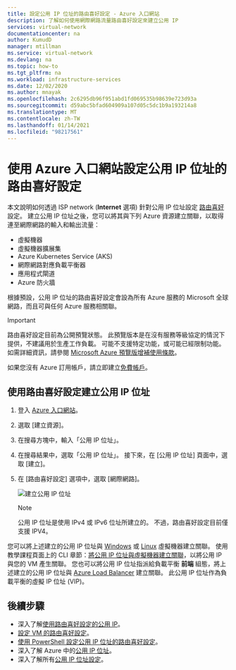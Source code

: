 ```yaml
---
title: 設定公用 IP 位址的路由喜好設定 - Azure 入口網站
description: 了解如何使用網際網路流量路由喜好設定來建立公用 IP
services: virtual-network
documentationcenter: na
author: KumudD
manager: mtillman
ms.service: virtual-network
ms.devlang: na
ms.topic: how-to
ms.tgt_pltfrm: na
ms.workload: infrastructure-services
ms.date: 12/02/2020
ms.author: mnayak
ms.openlocfilehash: 2c6295db96f951abd1fd069535b98639e723d93a
ms.sourcegitcommit: d59abc5bfad604909a107d05c5dc1b9a193214a8
ms.translationtype: MT
ms.contentlocale: zh-TW
ms.lasthandoff: 01/14/2021
ms.locfileid: "98217561"
---
```

# <a name="configure-routing-preference-for-a-public-ip-address-using-the-azure-portal"></a>使用 Azure 入口網站設定公用 IP 位址的路由喜好設定

本文說明如何透過 ISP network (**Internet** 選項) 針對公用 IP 位址設定 [路由喜好](./routing-preference-overview.md)設定。 建立公用 IP 位址之後，您可以將其與下列 Azure 資源建立關聯，以取得連至網際網路的輸入和輸出流量：

* 虛擬機器
* 虛擬機器擴展集
* Azure Kubernetes Service (AKS)
* 網際網路對應負載平衡器
* 應用程式閘道
* Azure 防火牆

根據預設，公用 IP 位址的路由喜好設定會設為所有 Azure 服務的 Microsoft 全球網路，而且可與任何 Azure 服務相關聯。

> [!IMPORTANT]
> 路由喜好設定目前為公開預覽狀態。
> 此預覽版本是在沒有服務等級協定的情況下提供，不建議用於生產工作負載。 可能不支援特定功能，或可能已經限制功能。 如需詳細資訊，請參閱 [Microsoft Azure 預覽版增補使用條款](https://azure.microsoft.com/support/legal/preview-supplemental-terms/)。

如果您沒有 Azure 訂用帳戶，請立即建立[免費帳戶](https://azure.microsoft.com/free/?WT.mc_id=A261C142F)。

## <a name="create-a-public-ip-address-with-a-routing-preference"></a>使用路由喜好設定建立公用 IP 位址
1. 登入 [Azure 入口網站](https://preview.portal.azure.com/)。
2. 選取 [建立資源]。 
3. 在搜尋方塊中，輸入「公用 IP 位址」。
3. 在搜尋結果中，選取「公用 IP 位址」。 接下來，在 [公用 IP 位址] 頁面中，選取 [建立]。
3. 在 [路由喜好設定] 選項中，選取 [網際網路]。

      ![建立公用 IP 位址](./media/routing-preference-portal/pip-new.png)

    > [!NOTE]
    > 公用 IP 位址是使用 IPv4 或 IPv6 位址所建立的。 不過，路由喜好設定目前僅支援 IPV4。

您可以將上述建立的公用 IP 位址與 [Windows](../virtual-machines/windows/overview.md?toc=%2fazure%2fvirtual-network%2ftoc.json) 或 [Linux](../virtual-machines/linux/overview.md?toc=%2fazure%2fvirtual-network%2ftoc.json) 虛擬機器建立關聯。 使用教學課程頁面上的 CLI 章節：[將公用 IP 位址與虛擬機器建立關聯](associate-public-ip-address-vm.md#azure-cli)，以將公用 IP 與您的 VM 產生關聯。 您也可以將公用 IP 位址指派給負載平衡 **前端** 組態，將上述建立的公用 IP 位址與 [Azure Load Balancer](../load-balancer/load-balancer-overview.md) 建立關聯。 此公用 IP 位址作為負載平衡的虛擬 IP 位址 (VIP)。

## <a name="next-steps"></a>後續步驟
- 深入了解[使用路由喜好設定的公用 IP](routing-preference-overview.md)。
- [設定 VM 的路由喜好設定](tutorial-routing-preference-virtual-machine-portal.md)。
- [使用 PowerShell 設定公用 IP 位址的路由喜好設定](routing-preference-powershell.md)。
- 深入了解 Azure 中的[公用 IP 位址](./public-ip-addresses.md#public-ip-addresses)。
- 深入了解所有[公用 IP 位址設定](virtual-network-public-ip-address.md#create-a-public-ip-address)。